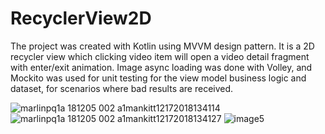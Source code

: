 # RecyclerView2D

The project was created with Kotlin using MVVM design pattern. It is a 2D recycler view which clicking video item will open a video detail fragment with enter/exit animation. Image async loading was done with Volley, and Mockito was used for unit testing for the view model business logic and dataset, for scenarios where bad results are received.

![marlinpq1a 181205 002 a1mankitt12172018134114](https://user-images.githubusercontent.com/654012/50068593-7d2f8580-0201-11e9-9e63-1b190f1fd568.gif)
![marlinpq1a 181205 002 a1mankitt12172018134127](https://user-images.githubusercontent.com/654012/50068594-7d2f8580-0201-11e9-8d7a-c671307ac75e.gif)
![image5](https://user-images.githubusercontent.com/654012/50068301-2a090300-0200-11e9-9571-162acd55a524.png)
